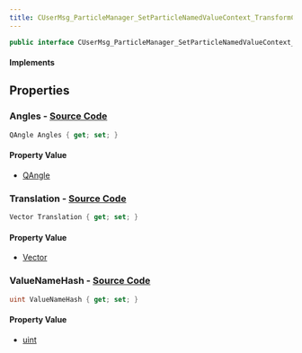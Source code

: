 ```yaml
---
title: CUserMsg_ParticleManager_SetParticleNamedValueContext_TransformContextValue
---
```


```csharp
public interface CUserMsg_ParticleManager_SetParticleNamedValueContext_TransformContextValue : ITypedProtobuf<CUserMsg_ParticleManager_SetParticleNamedValueContext_TransformContextValue>, INativeHandle
```

#### Implements

## Properties

### **Angles** - [Source Code](https://github.com/swiftly-solution/swiftlys2/blob/main/managed/src/SwiftlyS2.Generated/Protobufs/Interfaces/CUserMsg_ParticleManager_SetParticleNamedValueContext_TransformContextValue.cs#L16)

```csharp
QAngle Angles { get; set; }
```

#### Property Value

- [QAngle](/docs/api/shared/natives/qangle)

### **Translation** - [Source Code](https://github.com/swiftly-solution/swiftlys2/blob/main/managed/src/SwiftlyS2.Generated/Protobufs/Interfaces/CUserMsg_ParticleManager_SetParticleNamedValueContext_TransformContextValue.cs#L19)

```csharp
Vector Translation { get; set; }
```

#### Property Value

- [Vector](/docs/api/shared/natives/vector)

### **ValueNameHash** - [Source Code](https://github.com/swiftly-solution/swiftlys2/blob/main/managed/src/SwiftlyS2.Generated/Protobufs/Interfaces/CUserMsg_ParticleManager_SetParticleNamedValueContext_TransformContextValue.cs#L13)

```csharp
uint ValueNameHash { get; set; }
```

#### Property Value

- [uint](https://learn.microsoft.com/dotnet/api/system.uint32)


